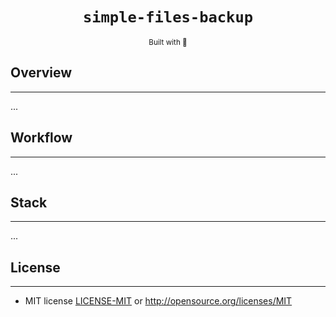 <div align="center">
  <h1><code>simple-files-backup</code></h1><sub>Built with 🦀</sub>
</div>

## Overview

___
...

## Workflow

___

...
## Stack

___

...

## License

___
* MIT license [LICENSE-MIT](LICENSE-MIT) or http://opensource.org/licenses/MIT


